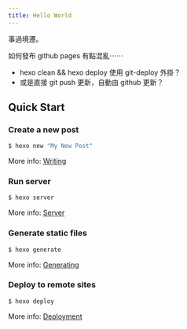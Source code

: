 ```yaml
---
title: Hello World
---
```

事過境遷。

如何發布 github pages 有點混亂⋯⋯

- hexo clean && hexo deploy 使用 git-deploy 外掛？
- 或是直接 git push 更新，自動由 github 更新？

## Quick Start

### Create a new post

``` bash
$ hexo new "My New Post"
```

More info: [Writing](https://hexo.io/docs/writing.html)

### Run server

``` bash
$ hexo server
```

More info: [Server](https://hexo.io/docs/server.html)

### Generate static files

``` bash
$ hexo generate
```

More info: [Generating](https://hexo.io/docs/generating.html)

### Deploy to remote sites

``` bash
$ hexo deploy
```

More info: [Deployment](https://hexo.io/docs/one-command-deployment.html)
